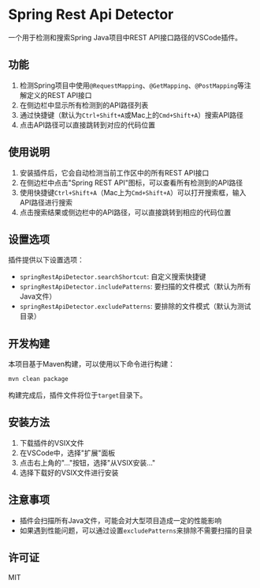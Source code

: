 # Spring Rest Api Detector

一个用于检测和搜索Spring Java项目中REST API接口路径的VSCode插件。

## 功能

1. 检测Spring项目中使用`@RequestMapping`、`@GetMapping`、`@PostMapping`等注解定义的REST API接口
2. 在侧边栏中显示所有检测到的API路径列表
3. 通过快捷键（默认为`Ctrl+Shift+A`或Mac上的`Cmd+Shift+A`）搜索API路径
4. 点击API路径可以直接跳转到对应的代码位置

## 使用说明

1. 安装插件后，它会自动检测当前工作区中的所有REST API接口
2. 在侧边栏中点击"Spring REST API"图标，可以查看所有检测到的API路径
3. 使用快捷键`Ctrl+Shift+A`（Mac上为`Cmd+Shift+A`）可以打开搜索框，输入API路径进行搜索
4. 点击搜索结果或侧边栏中的API路径，可以直接跳转到相应的代码位置

## 设置选项

插件提供以下设置选项：

- `springRestApiDetector.searchShortcut`: 自定义搜索快捷键
- `springRestApiDetector.includePatterns`: 要扫描的文件模式（默认为所有Java文件）
- `springRestApiDetector.excludePatterns`: 要排除的文件模式（默认为测试目录）

## 开发构建

本项目基于Maven构建，可以使用以下命令进行构建：

```bash
mvn clean package
```

构建完成后，插件文件将位于`target`目录下。

## 安装方法

1. 下载插件的VSIX文件
2. 在VSCode中，选择"扩展"面板
3. 点击右上角的"..."按钮，选择"从VSIX安装..."
4. 选择下载好的VSIX文件进行安装

## 注意事项

- 插件会扫描所有Java文件，可能会对大型项目造成一定的性能影响
- 如果遇到性能问题，可以通过设置`excludePatterns`来排除不需要扫描的目录

## 许可证

MIT 